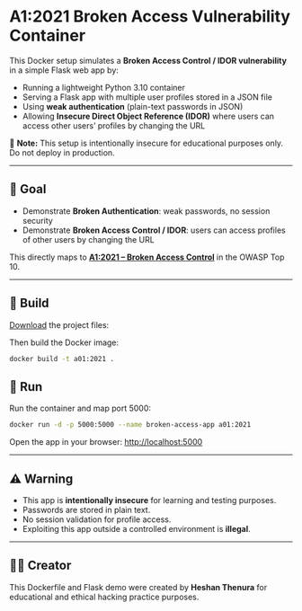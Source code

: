# A1:2021 Broken Access Vulnerability Container

This Docker setup simulates a **Broken Access Control / IDOR vulnerability** in a simple Flask web app by:

- Running a lightweight Python 3.10 container
- Serving a Flask app with multiple user profiles stored in a JSON file
- Using **weak authentication** (plain-text passwords in JSON)
- Allowing **Insecure Direct Object Reference (IDOR)** where users can access other users’ profiles by changing the URL

🧠 **Note:** This setup is intentionally insecure for educational purposes only. Do not deploy in production.

---

## 🎯 Goal

- Demonstrate **Broken Authentication**: weak passwords, no session security
- Demonstrate **Broken Access Control / IDOR**: users can access profiles of other users by changing the URL

This directly maps to **[A1:2021 – Broken Access Control](https://owasp.org/Top10/A01_2021-Broken_Access_Control/)** in the OWASP Top 10.

---

## 🐳 Build

[Download](https://github.com/heshanthenura/VulnRepo/releases/download/vuln-img-003/A01-2021.zip) the project files:

Then build the Docker image:

```bash
docker build -t a01:2021 .
```

## 🚀 Run

Run the container and map port 5000:

```bash
docker run -d -p 5000:5000 --name broken-access-app a01:2021
```

Open the app in your browser: [http://localhost:5000](http://localhost:5000)

---

## ⚠️ Warning

- This app is **intentionally insecure** for learning and testing purposes.
- Passwords are stored in plain text.
- No session validation for profile access.
- Exploiting this app outside a controlled environment is **illegal**.

---

## 👨‍💻 Creator

This Dockerfile and Flask demo were created by **Heshan Thenura** for educational and ethical hacking practice purposes.
